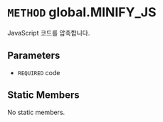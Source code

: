 # `METHOD` global.MINIFY_JS
JavaScript 코드를 압축합니다.

## Parameters
* `REQUIRED` code 

## Static Members
No static members.
